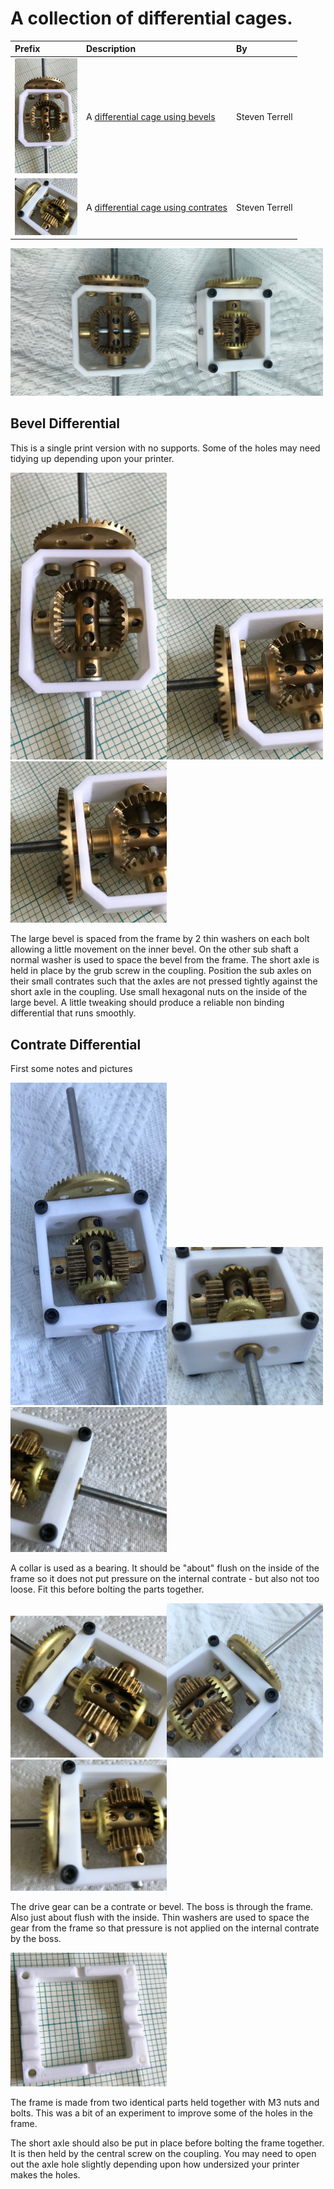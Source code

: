 # A collection of differential cages.

Prefix | Description | By
:--- | :--- | :---
[<img src="images/bevel1.jpg" width="100">](stl/bevel-cage.stl) | A [differential cage using bevels](stl/bevel-cage.stl) | Steven Terrell
[<img src="images/contrate4.jpg" width="100">](stl/contrate-cage.stl) | A [differential cage using contrates](stl/contrate-cage.stl) | Steven Terrell

<img src="images/both.jpg" width="500">

## Bevel Differential

This is a single print version with no supports. Some of the holes
may need tidying up depending upon your printer.

<img src="images/bevel1.jpg" width="250"><img src="images/bevel2.jpg" width="250"><img src="images/bevel2.jpg" width="250">

The large bevel is spaced from the frame by 2 thin washers on each
bolt allowing a little movement on the inner bevel.  On the other
sub shaft a normal washer is used to space the bevel from the frame.
The short axle is held in place by the grub screw in the coupling.
Position the sub axles on their small contrates such that the axles
are not pressed tightly against the short axle in the coupling.
Use small hexagonal nuts on the inside of the large bevel.  A little
tweaking should produce a reliable non binding differential that
runs smoothly.

## Contrate Differential

First some notes and pictures

<img src="images/contrate1.jpg" width="250"><img src="images/contrate2.jpg" width="250"><img src="images/contrate3.jpg" width="250">

A collar is used as a bearing. It should be "about" flush on the
inside of the frame so it does not put pressure on the internal
contrate - but also not too loose. Fit this before bolting the parts
together.

<img src="images/contrate4.jpg" width="250"><img src="images/contrate5.jpg" width="250"><img src="images/contrate6.jpg" width="250">

The drive gear can be a contrate or bevel. The boss is through the
frame. Also just about flush with the inside. Thin washers are used
to space the gear from the frame so that pressure is not applied
on the internal contrate by the boss.

<img src="images/contrate7.jpg" width="250">

The frame is made from two identical parts held together with M3
nuts and bolts. This was a bit of an experiment to improve some of
the holes in the frame.

The short axle should also be put in place before bolting the frame
together. It is then held by the central screw on the coupling.
You may need to open out the axle hole slightly depending upon how
undersized your printer makes the holes.

